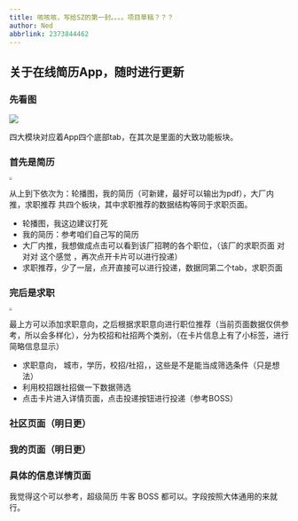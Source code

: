 ```yaml
---
title: 咳咳咳，写给SZ的第一封。。。。项目草稿？？？
author: Ned
abbrlink: 2373844462
---
```


## 关于在线简历App，随时进行更新

<!-- more -->

### 先看图

![](https://wangez.site/img/在线简历/在线简历功能模块图.png)

四大模块对应着App四个底部tab，在其次是里面的大致功能板块。

### 首先是简历

<img src="https://wangez.site/img/在线简历/简历01.jpg" style="zoom: 30%;" />

从上到下依次为：轮播图，我的简历（可新建，最好可以输出为pdf），大厂内推，求职推荐  共四个板块，其中求职推荐的数据结构等同于求职页面。

- 轮播图，我这边建议打死
- 我的简历：参考咱们自己写的简历
- 大厂内推，我想做成点击可以看到该厂招聘的各个职位，（该厂的求职页面  对对对 这个感觉 ，再次点开卡片可以进行投递）
- 求职推荐，少了一层，点开直接可以进行投递，数据同第二个tab，求职页面

### 完后是求职

<img src="https://wangez.site/img/在线简历/求职.jpg" style="zoom: 30%;" />

最上方可以添加求职意向，之后根据求职意向进行职位推荐（当前页面数据仅供参考，所以会多样化），分为校招和社招两个类别，（在卡片信息上有了小标签，进行简略信息显示）

- 求职意向， 城市，学历，校招/社招，，这些是不是能当成筛选条件（只是想法）
- 利用校招跟社招做一下数据筛选
- 点击卡片进入详情页面，点击投递按钮进行投递（参考BOSS）

### 社区页面（明日更）

### 我的页面（明日更）

### 具体的信息详情页面

我觉得这个可以参考，超级简历 牛客 BOSS 都可以。字段按照大体通用的来就行。
